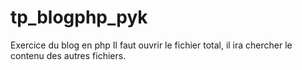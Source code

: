 # tp_blogphp_pyk
Exercice du blog en php
Il faut ouvrir le fichier total, il ira chercher le contenu des autres fichiers.
